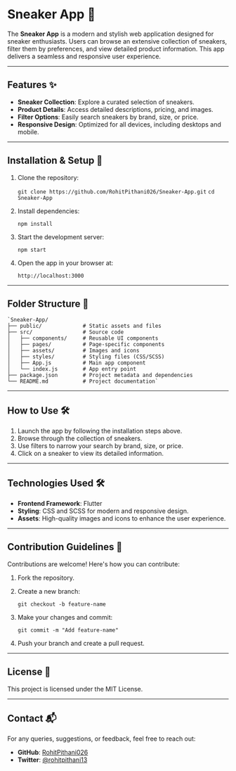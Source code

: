 
# Sneaker App 👟

The **Sneaker App** is a modern and stylish web application designed for sneaker enthusiasts. Users can browse an extensive collection of sneakers, filter them by preferences, and view detailed product information. This app delivers a seamless and responsive user experience.

----------

## Features ✨

-   **Sneaker Collection**: Explore a curated selection of sneakers.
-   **Product Details**: Access detailed descriptions, pricing, and images.
-   **Filter Options**: Easily search sneakers by brand, size, or price.
-   **Responsive Design**: Optimized for all devices, including desktops and mobile.

----------

## Installation & Setup 🚀

1.  Clone the repository:

    `git clone https://github.com/RohitPithani026/Sneaker-App.git`
    `cd Sneaker-App` 
    
2.  Install dependencies:
    
    `npm install` 
    
3.  Start the development server:

    `npm start` 
    
4.  Open the app in your browser at:

    `http://localhost:3000` 
    

----------

## Folder Structure 📂

```
`Sneaker-App/
├── public/             # Static assets and files
├── src/                # Source code
│   ├── components/     # Reusable UI components
│   ├── pages/          # Page-specific components
│   ├── assets/         # Images and icons
│   ├── styles/         # Styling files (CSS/SCSS)
│   ├── App.js          # Main app component
│   └── index.js        # App entry point
├── package.json        # Project metadata and dependencies
└── README.md           # Project documentation` 
```
----------

## How to Use 🛠️

1.  Launch the app by following the installation steps above.
2.  Browse through the collection of sneakers.
3.  Use filters to narrow your search by brand, size, or price.
4.  Click on a sneaker to view its detailed information.

----------

## Technologies Used 🛠️

-   **Frontend Framework**: Flutter
-   **Styling**: CSS and SCSS for modern and responsive design.
-   **Assets**: High-quality images and icons to enhance the user experience.

----------

## Contribution Guidelines 🤝

Contributions are welcome! Here's how you can contribute:

1.  Fork the repository.
2.  Create a new branch:

    `git checkout -b feature-name` 
    
3.  Make your changes and commit:
 
    `git commit -m "Add feature-name"` 
    
4.  Push your branch and create a pull request.

----------

## License 📜

This project is licensed under the MIT License.

----------

## Contact 📬

For any queries, suggestions, or feedback, feel free to reach out:

-   **GitHub**: [RohitPithani026](https://github.com/RohitPithani026)
-   **Twitter**: [@rohitpithani13](https://x.com/rohitpithani13)
